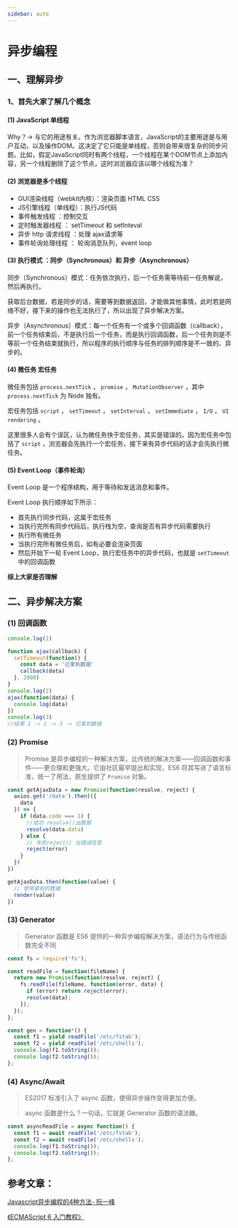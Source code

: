 ```yaml
---
sidebar: auto
---
```


# 异步编程

## 一、理解异步

### 1、首先大家了解几个概念

#### (1) JavaScript 单线程

Why？-> 与它的用途有关。作为浏览器脚本语言，JavaScript的主要用途是与用户互动，以及操作DOM。这决定了它只能是单线程，否则会带来很复杂的同步问题。比如，假定JavaScript同时有两个线程，一个线程在某个DOM节点上添加内容，另一个线程删除了这个节点，这时浏览器应该以哪个线程为准？

#### (2) 浏览器是多个线程 

*  GUI渲染线程（webkit内核）：渲染页面 HTML CSS
*  JS引擎线程（单线程）：执行JS代码
*  事件触发线程 ：控制交互
*  定时触发器线程 ： setTimeout 和 setInteval 
*  异步 http 请求线程 ：处理 ajax请求等 
*  事件轮询处理线程 ： 轮询消息队列，event loop 

#### (3) 执行模式 ：同步（Synchronous）和 异步（Asynchronous） 

同步（Synchronous）模式：任务依次执行，后一个任务需等待前一任务解说，然后再执行。

获取后台数据，若是同步的话，需要等到数据返回，才能做其他事情，此时若是网络不好，接下来的操作也无法执行了，所以出现了异步解决方案。

异步（Asynchronous）模式：每一个任务有一个或多个回调函数（callback），前一个任务结束后，不是执行后一个任务，而是执行回调函数，后一个任务则是不等前一个任务结束就执行，所以程序的执行顺序与任务的排列顺序是不一致的、异步的。

#### (4) 微任务 宏任务

微任务包括 `process.nextTick` ， `promise` ， `MutationObserver` ，其中 `process.nextTick` 为 Node 独有。

宏任务包括 `script` ， `setTimeout` ， `setInterval` ， `setImmediate` ， `I/O` ， `UI rendering` 。

 这里很多人会有个误区，认为微任务快于宏任务，其实是错误的。因为宏任务中包括了 `script` ，浏览器会先执行一个宏任务，接下来有异步代码的话才会先执行微任务。 

#### (5) Event Loop（事件轮询）

 Event Loop 是一个程序结构，用于等待和发送消息和事件。

 Event Loop 执行顺序如下所示：

* 首先执行同步代码，这属于宏任务
* 当执行完所有同步代码后，执行栈为空，查询是否有异步代码需要执行
* 执行所有微任务
* 当执行完所有微任务后，如有必要会渲染页面
* 然后开始下一轮 Event Loop，执行宏任务中的异步代码，也就是 `setTimeout` 中的回调函数

**综上大家是否理解**

## 二、异步解决方案

### (1) 回调函数

```js
console.log(1)

function ajax(callback) {
  setTimeout(function() {
    const data = '已拿到数据'
    callback(data)
  }, 2000)
}
console.log(2)
ajax(function(data) {
  console.log(data)
})
console.log(3)
//结果 1 -> 2 -> 3 -> 已拿到数据
```

### (2) Promise

> Promise 是异步编程的一种解决方案，比传统的解决方案——回调函数和事件——更合理和更强大。它由社区最早提出和实现，ES6 将其写进了语言标准，统一了用法，原生提供了 `Promise` 对象。 

```js
const getAjaxData = new Promise(function(resolve, reject) {
  axios.get('/data').then(({
    data
  }) => {
    if (data.code === 1) {
      //成功 resolve()出数据
      resolve(data.data)
    } else {
      // 失败reject() 出错误信息
      reject(error)
    }
  })
})

getAjaxData.then(function(value) {
  // 使用拿到的数据
  render(value)
})
```

### (3) Generator

> Generator 函数是 ES6 提供的一种异步编程解决方案，语法行为与传统函数完全不同 

```js
const fs = require('fs');

const readFile = function(fileName) {
  return new Promise(function(resolve, reject) {
    fs.readFile(fileName, function(error, data) {
      if (error) return reject(error);
      resolve(data);
    });
  });
};

const gen = function*() {
  const f1 = yield readFile('/etc/fstab');
  const f2 = yield readFile('/etc/shells');
  console.log(f1.toString());
  console.log(f2.toString());
};
```

### (4) Async/Await

> ES2017 标准引入了 async 函数，使得异步操作变得更加方便。
>
> async 函数是什么？一句话，它就是 Generator 函数的语法糖。

```js
const asyncReadFile = async function() {
  const f1 = await readFile('/etc/fstab');
  const f2 = await readFile('/etc/shells');
  console.log(f1.toString());
  console.log(f2.toString());
};
```

## 参考文章：

[Javascript异步编程的4种方法- 阮一峰](http://www.ruanyifeng.com/blog/2012/12/asynchronous＿javascript.html) 

[《ECMAScript 6 入门教程》](https://es6.ruanyifeng.com/)
